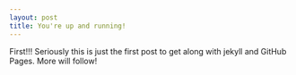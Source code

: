 ```yaml
---
layout: post
title: You're up and running!
---
```


First!!! Seriously this is just the first post to get along with jekyll and GitHub Pages. More will follow!
